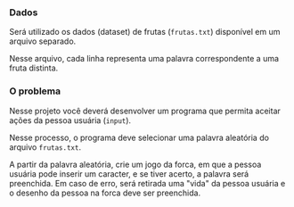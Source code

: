 ### Dados

Será utilizado os dados (dataset) de frutas (`frutas.txt`) disponível em um arquivo separado.

Nesse arquivo, cada linha representa uma palavra correspondente a uma fruta distinta.

### O problema

Nesse projeto você deverá desenvolver um programa que permita aceitar ações da pessoa usuária (`input`).

Nesse processo, o programa deve selecionar uma palavra aleatória do arquivo `frutas.txt`.

A partir da palavra aleatória, crie um jogo da forca, em que a pessoa usuária pode inserir um caracter, e se tiver acerto, a palavra será preenchida. Em caso de erro, será retirada uma "vida" da pessoa usuária e o desenho da pessoa na forca deve ser preenchida.